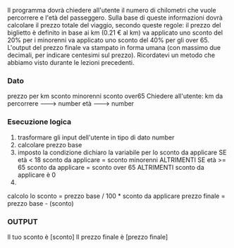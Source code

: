 Il programma dovrà chiedere all'utente il numero di chilometri che vuole percorrere e l'età del passeggero.
Sulla base di queste informazioni dovrà calcolare il prezzo totale del viaggio, secondo queste regole:
il prezzo del biglietto è definito in base ai km (0.21 € al km)
va applicato uno sconto del 20% per i minorenni
va applicato uno sconto del 40% per gli over 65.
L'output del prezzo finale va stampato in forma umana (con massimo due decimali, per indicare centesimi sul prezzo). Ricordatevi un metodo che abbiamo visto durante le lezioni precedenti.
### Dato
prezzo per km
sconto minorenni
sconto over65
Chiedere all'utente:
km da percorrere ---> number
età ---> number
### Esecuzione logica
1. trasformare gli input dell'utente in tipo di dato number
2. calcolare prezzo base
3. imposto la condizione
dichiaro la variabile per lo sconto da applicare
SE età < 18
  sconto da applicare = sconto minorenni
ALTRIMENTI SE età >= 65
  sconto da applicare = sconto over 65
ALTRIMENTI
  sconto da applicare è 0
4. 
calcolo lo sconto = prezzo base / 100 * sconto da applicare
prezzo finale = prezzo base - (sconto)
### OUTPUT
Il tuo sconto è [sconto]
Il prezzo finale è [prezzo finale] 
